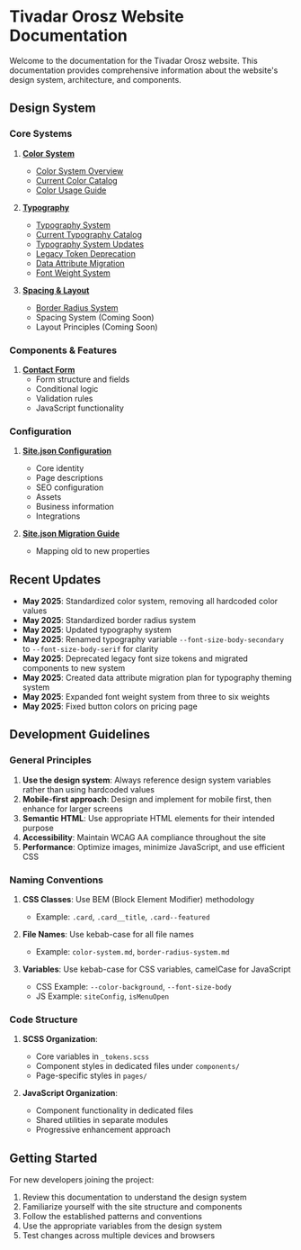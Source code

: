 # Tivadar Orosz Website Documentation

Welcome to the documentation for the Tivadar Orosz website. This documentation provides comprehensive information about the website's design system, architecture, and components.

## Design System

### Core Systems

1. [**Color System**](./colors/index.md)
   - [Color System Overview](./colors/color-system.md)
   - [Current Color Catalog](./colors/current-color-catalog.md)
   - [Color Usage Guide](./colors/color-usage-guide.md)

2. [**Typography**](./typography/index.md)
   - [Typography System](./typography/typography-system.md)
   - [Current Typography Catalog](./typography/current-typography-catalog.md)
   - [Typography System Updates](./typography/typography-updates.md)
   - [Legacy Token Deprecation](./typography/typography-deprecation.md)
   - [Data Attribute Migration](./typography/data-attribute-migration.md)
   - [Font Weight System](./typography/font-weight-system.md)

3. [**Spacing & Layout**](./spacing/index.md)
   - [Border Radius System](./spacing/border-radius-system.md)
   - Spacing System (Coming Soon)
   - Layout Principles (Coming Soon)

### Components & Features

1. [**Contact Form**](./contact-form-documentation.md)
   - Form structure and fields
   - Conditional logic
   - Validation rules
   - JavaScript functionality

### Configuration

1. [**Site.json Configuration**](./site-json-documentation.md)
   - Core identity
   - Page descriptions
   - SEO configuration
   - Assets
   - Business information
   - Integrations

2. [**Site.json Migration Guide**](./site-json-migration.md)
   - Mapping old to new properties

## Recent Updates

- **May 2025**: Standardized color system, removing all hardcoded color values
- **May 2025**: Standardized border radius system
- **May 2025**: Updated typography system
- **May 2025**: Renamed typography variable `--font-size-body-secondary` to `--font-size-body-serif` for clarity
- **May 2025**: Deprecated legacy font size tokens and migrated components to new system
- **May 2025**: Created data attribute migration plan for typography theming system
- **May 2025**: Expanded font weight system from three to six weights
- **May 2025**: Fixed button colors on pricing page

## Development Guidelines

### General Principles

1. **Use the design system**: Always reference design system variables rather than using hardcoded values
2. **Mobile-first approach**: Design and implement for mobile first, then enhance for larger screens
3. **Semantic HTML**: Use appropriate HTML elements for their intended purpose
4. **Accessibility**: Maintain WCAG AA compliance throughout the site
5. **Performance**: Optimize images, minimize JavaScript, and use efficient CSS

### Naming Conventions

1. **CSS Classes**: Use BEM (Block Element Modifier) methodology
   - Example: `.card`, `.card__title`, `.card--featured`

2. **File Names**: Use kebab-case for all file names
   - Example: `color-system.md`, `border-radius-system.md`

3. **Variables**: Use kebab-case for CSS variables, camelCase for JavaScript
   - CSS Example: `--color-background`, `--font-size-body`
   - JS Example: `siteConfig`, `isMenuOpen`

### Code Structure

1. **SCSS Organization**:
   - Core variables in `_tokens.scss`
   - Component styles in dedicated files under `components/`
   - Page-specific styles in `pages/`

2. **JavaScript Organization**:
   - Component functionality in dedicated files
   - Shared utilities in separate modules
   - Progressive enhancement approach

## Getting Started

For new developers joining the project:

1. Review this documentation to understand the design system
2. Familiarize yourself with the site structure and components
3. Follow the established patterns and conventions
4. Use the appropriate variables from the design system
5. Test changes across multiple devices and browsers